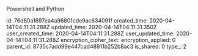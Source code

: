 Powershell and Python

id: 76d80a1697ea4a96801cde9ac634091f
created_time: 2020-04-14T04:11:31.288Z
updated_time: 2020-04-14T04:11:31.350Z
user_created_time: 2020-04-14T04:11:31.288Z
user_updated_time: 2020-04-14T04:11:31.288Z
encryption_cipher_text: 
encryption_applied: 0
parent_id: 8735c7add99e447cad48911b252b8ac3
is_shared: 0
type_: 2